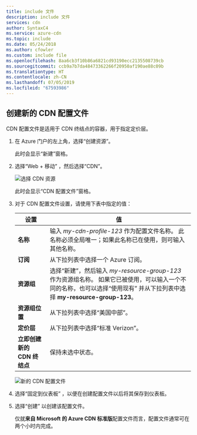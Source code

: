 ```yaml
---
title: include 文件
description: include 文件
services: cdn
author: SyntaxC4
ms.service: azure-cdn
ms.topic: include
ms.date: 05/24/2018
ms.author: cfowler
ms.custom: include file
ms.openlocfilehash: 8aa6cb3f10b86a6821cd93190ecc2135508739cb
ms.sourcegitcommit: ccb9a7b7da48473362266f20950af190ae88c09b
ms.translationtype: HT
ms.contentlocale: zh-CN
ms.lasthandoff: 07/05/2019
ms.locfileid: "67593986"
---
```

## <a name="create-a-new-cdn-profile"></a>创建新的 CDN 配置文件

CDN 配置文件是适用于 CDN 终结点的容器，用于指定定价层。

1. 在 Azure 门户的左上角，选择“创建资源”。  
    
    此时会显示“新建”窗格。 
   
2. 选择“Web + 移动”  ，然后选择“CDN”。 
   
    ![选择 CDN 资源](./media/cdn-create-profile/cdn-new-resource.png)

    此时会显示“CDN 配置文件”窗格。 

3. 对于 CDN 配置文件设置，请使用下表中指定的值：
   
    | 设置  | 值 |
    | -------- | ----- |
    | **名称** | 输入 *my-cdn-profile-123* 作为配置文件名称。 此名称必须全局唯一；如果此名称已在使用，则可输入其他名称。 |
    | **订阅** | 从下拉列表中选择一个 Azure 订阅。 |
    | **资源组** | 选择“新建”，然后输入 *my-resource-group-123* 作为资源组名称。  如果它已被使用，可以输入一个不同的名称，也可以选择“使用现有”  并从下拉列表中选择 **my-resource-group-123**。 | 
    | **资源组位置** | 从下拉列表中选择“美国中部”。  |
    | **定价层** | 从下拉列表中选择“标准 Verizon”。  |
    | **立即创建新的 CDN 终结点** | 保持未选中状态。 |  
   
    ![新的 CDN 配置文件](./media/cdn-create-profile/cdn-new-profile.png)

4. 选择“固定到仪表板”  ，以便在创建配置文件以后将其保存到仪表板。
    
5. 选择“创建”  以创建该配置文件。 

    仅就**来自 Microsoft 的 Azure CDN 标准版**配置文件而言，配置文件通常可在两个小时内完成。 

